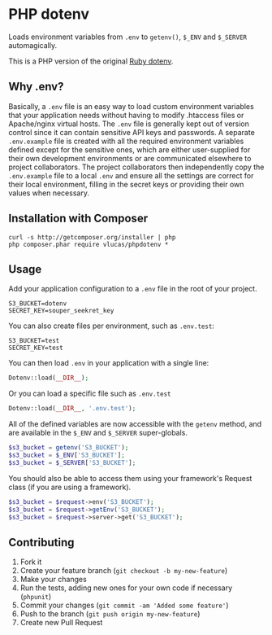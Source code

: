 PHP dotenv
==========

Loads environment variables from `.env` to `getenv()`, `$_ENV` and
`$_SERVER` automagically.

This is a PHP version of the original [Ruby
dotenv](https://github.com/bkeepers/dotenv).

Why .env?
---------
Basically, a `.env` file is an easy way to load custom environment
variables that your application needs without having to modify .htaccess
files or Apache/nginx virtual hosts. The `.env` file is generally kept
out of version control since it can contain sensitive API keys and
passwords. A separate `.env.example` file is created with all
the required environment variables defined except for the sensitive
ones, which are either user-supplied for their own development
environments or are communicated elsewhere to project collaborators. The
project collaborators then independently copy the `.env.example` file to
a local `.env` and ensure all the settings are correct for their local
environment, filling in the secret keys or providing their own values when
necessary.

Installation with Composer
--------------------------

```shell
curl -s http://getcomposer.org/installer | php
php composer.phar require vlucas/phpdotenv *
```

Usage
-----
Add your application configuration to a `.env` file in the root of your
project.

```shell
S3_BUCKET=dotenv
SECRET_KEY=souper_seekret_key
```

You can also create files per environment, such as `.env.test`:

```shell
S3_BUCKET=test
SECRET_KEY=test
```

You can then load `.env` in your application with a single line:
```php
Dotenv::load(__DIR__);
```

Or you can load a specific file such as `.env.test`
```php
Dotenv::load(__DIR__, '.env.test');
```

All of the defined variables are now accessible with the `getenv`
method, and are available in the `$_ENV` and `$_SERVER` super-globals.
```php
$s3_bucket = getenv('S3_BUCKET');
$s3_bucket = $_ENV['S3_BUCKET'];
$s3_bucket = $_SERVER['S3_BUCKET'];
```

You should also be able to access them using your framework's Request
class (if you are using a framework).
```php
$s3_bucket = $request->env('S3_BUCKET');
$s3_bucket = $request->getEnv('S3_BUCKET');
$s3_bucket = $request->server->get('S3_BUCKET');
```

Contributing
------------

1. Fork it
2. Create your feature branch (`git checkout -b my-new-feature`)
3. Make your changes
4. Run the tests, adding new ones for your own code if necessary (`phpunit`)
5. Commit your changes (`git commit -am 'Added some feature'`)
6. Push to the branch (`git push origin my-new-feature`)
7. Create new Pull Request

